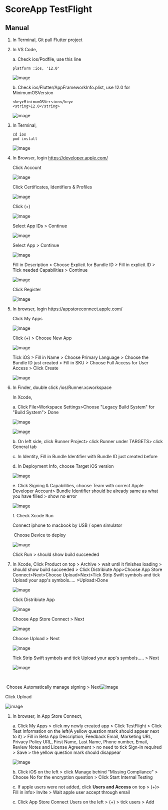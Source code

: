 







# ScoreApp TestFlight

## Manual

1. In Terminal, Git pull Flutter project

2. In VS Code,

   a. Check ios/Podfile, use this line

   ```
   platform :ios, '12.0'
   ```

   ![image](images/Screenshot1.png)

   b. Check ios/Flutter/AppFrameworkInfo.plist, use 12.0 for MinimumOSVersion

   ```
   <key>MinimumOSVersion</key>
   <string>12.0</string>
   ```

   ![image](images/Screenshot2.png)

3. In Terminal,

   ```shell
   cd ios
   pod install
   ```

   ![image](images/Screenshot3.png)

4. In Browser, login https://developer.apple.com/

   Click Account

   ![image](images/Screenshot4.png)

   

   Click Certificates, Identifiers & Profiles

   ![image](images/Screenshot5.png)

   

   Click (+)

   ![image](images/Screenshot6.png)

   

   Select App IDs > Continue

   ![image](images/Screenshot7.png)

   

   Select App > Continue

   ![image](images/Screenshot8.png)

   

   Fill in Description > Choose Explicit for Bundle ID > Fill in explicit ID > Tick needed Capabilities > Continue

   ![image](images/Screenshot9.png)

   

   Click Register

   ![image](images/Screenshot10.png)

5. In browser, login https://appstoreconnect.apple.com/

   Click My Apps

   ![image](images/Screenshot11.png)

   

   Click (+) > Choose New App

   ![image](images/Screenshot12.png)

   Tick iOS > Fill in Name > Choose Primary Language > Choose the Bundle ID just  created > Fill in SKU > Choose Full Access for User Access > Click Create

   ![image](images/Screenshot13.png)

6. In Finder, double click /ios/Runner.xcworkspace

   In Xcode, 

   a. Click File>Workspace Settings>Choose "Legacy Build System" for "Build System"> Done

   ![image](images/Screenshot14.png)

   ![image](images/Screenshot15.png)

   

   b. On left side, click Runner Project> click Runner under TARGETS> click General tab

   c. In Identity, Fill in Bundle Identifier with Bundle ID just created before

   d. In Deployment Info, choose Target iOS version

   ![image](images/Screenshot16.png)

   

   e. Click Signing & Capabilities, choose Team with correct Apple Developer Account> Bundle Identifier should be already same as what you have filled > show no error

   ![image](images/Screenshot17.png)

   f. Check Xcode Run

      Connect iphone to macbook by USB / open simulator

   ​	Choose Device to deploy

   ![image](images/Screenshot18.png)

   Click Run > should show build succeeded

7. In Xcode, Click Product on top > Archive > wait until it finishes loading > should show build succeeded > Click Distribiute App>Choose App Store Connect>Next>Choose Upload>Next>Tick Strip Swift symbols and tick Upload your app's symbols..... >Upload>Done

   ![image](images/Screenshot19.png)

   

   Click Distribiute App

   ![image](images/Screenshot20.png)

   

   Choose App Store Connect > Next

   ![image](images/Screenshot21.png)

   

   Choose Upload > Next

   ![image](images/Screenshot22.png)

   

   Tick Strip Swift symbols and tick Upload your app's symbols..... > Next

   ![image](images/Screenshot23.png)

​		

​		Choose Automatically manage signing > Next![image](images/Screenshot24.png)



Click Upload

![image](images/Screenshot25.png)

1. In browser, in App Store Connect, 

   a. Click My Apps > click my newly created app > Click TestFlight > Click Test Information on the left(A yellow question mark should appear next to it) > Fill in Beta App Description, Feedback Email, Marketing URL, Privacy Policy URL, First Name, Last Name, Phone number, Email, Review Notes and License Agreement > no need to tick Sign-in required > Save > the yellow question mark should disappear

   ![image](images/Screenshot26.png)

   b. Click iOS on the left > click Manage behind "Missing Compliance" > Choose No for the encryption question > Click Start Internal Testing

   c. If apple users were not added, click **Users and Access** on top > (+)> Fill in info> Invite > Wait apple user accept through email

   c. Click App Store Connect Users on the left > (+) > tick users > Add

   

